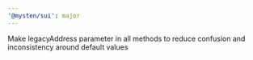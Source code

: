 ```yaml
---
'@mysten/sui': major
---
```


Make legacyAddress parameter in all methods to reduce confusion and inconsistency around default values

